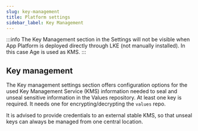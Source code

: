```yaml
---
slug: key-management
title: Platform settings
sidebar_label: Key Management
---
```


:::info
The Key Management section in the Settings will not be visible when App Platform is deployed directly through LKE (not manually installed). In this case Age is used as KMS.
:::

## Key management

The Key management settings section offers configuration options for the used Key Management Service (KMS) information needed to seal and unseal sensitive information in the Values repository. At least one key is required. It needs one for encrypting/decrypting the `values` repo.

It is advised to provide credentials to an external stable KMS, so that unseal keys can always be managed from one central location.
